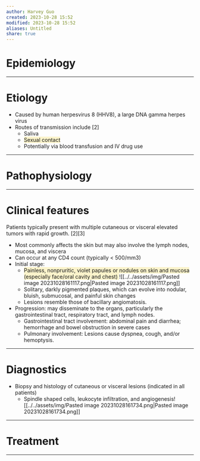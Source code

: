 ```yaml
---
author: Harvey Guo
created: 2023-10-28 15:52
modified: 2023-10-28 15:52
aliases: Untitled
share: true
---
```


# Epidemiology


---
# Etiology
- Caused by human herpesvirus 8 (HHV8), a large DNA gamma herpes virus
- Routes of transmission include [2]
	- Saliva
	- <span style="background:rgba(240, 200, 0, 0.2)">Sexual contact</span>
	- Potentially via blood transfusion and IV drug use 

---
# Pathophysiology


---
# Clinical features
Patients typically present with multiple cutaneous or visceral elevated tumors with rapid growth. [2][3]
- Most commonly affects the skin but may also involve the lymph nodes, mucosa, and viscera
- Can occur at any CD4 count (typically < 500/mm3)
- Initial stage: 
	- <span style="background:rgba(240, 200, 0, 0.2)">Painless, nonpruritic, violet papules or nodules on skin and mucosa (especially face/oral cavity and chest) </span>![[../../assets/img/Pasted image 20231028161117.png|Pasted image 20231028161117.png]]
	- Solitary, darkly pigmented plaques, which can evolve into nodular, bluish, submucosal, and painful skin changes
	- Lesions resemble those of bacillary angiomatosis.
- Progression: may disseminate to the organs, particularly the gastrointestinal tract, respiratory tract, and lymph nodes.
	- Gastrointestinal tract involvement: abdominal pain and diarrhea; hemorrhage and bowel obstruction in severe cases 
	- Pulmonary involvement: Lesions cause dyspnea, cough, and/or hemoptysis.

---
# Diagnostics
- Biopsy and histology of cutaneous or visceral lesions (indicated in all patients)
	- Spindle shaped cells, leukocyte infiltration, and angiogenesis![[../../assets/img/Pasted image 20231028161734.png|Pasted image 20231028161734.png]]

---
# Treatment


---
